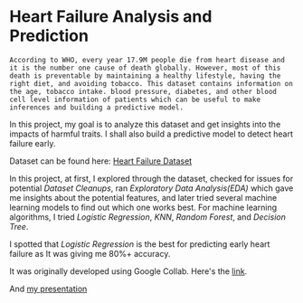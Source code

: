# Heart Failure Analysis and Prediction

    According to WHO, every year 17.9M people die from heart disease and it is the number one cause of death globally. However, most of this death is preventable by maintaining a healthy lifestyle, having the right diet, and avoiding tobacco. This dataset contains information on the age, tobacco intake. blood pressure, diabetes, and other blood cell level information of patients which can be useful to make inferences and building a predictive model.

In this project, my goal is to analyze this dataset and get insights into the impacts of harmful traits. I shall also build a predictive model to detect heart failure early.

Dataset can be found here: [Heart Failure Dataset](https://www.kaggle.com/andrewmvd/heart-failure-clinical-data?select=heart_failure_clinical_records_dataset.csv)


In this project, at first, I explored through the dataset, checked for issues for potential *Dataset Cleanups*, ran *Exploratory Data Analysis(EDA)* which gave me insights about the potential features, and later tried several machine learning models to find out which one works best. For machine learning algorithms, I tried *Logistic Regression*, *KNN*, *Random Forest*, and *Decision Tree*.

I spotted that *Logistic Regression* is the best for predicting early heart failure as It was giving me 80%+ accuracy.

It was originally developed using Google Collab. Here's the [link](https://colab.research.google.com/drive/1MW8oasAgLFFW0iD2qj6HMhaBaxrnp3dF?usp=sharing).

And [my presentation](https://www.youtube.com/watch?v=2GuBxz4JPO8&feature=youtu.be)